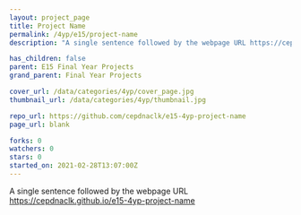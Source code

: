 ```yaml
---
layout: project_page
title: Project Name
permalink: /4yp/e15/project-name
description: "A single sentence followed by the webpage URL https://cepdnaclk.github.io/e15-4yp-project-name"

has_children: false
parent: E15 Final Year Projects
grand_parent: Final Year Projects

cover_url: /data/categories/4yp/cover_page.jpg
thumbnail_url: /data/categories/4yp/thumbnail.jpg

repo_url: https://github.com/cepdnaclk/e15-4yp-project-name
page_url: blank

forks: 0
watchers: 0
stars: 0
started_on: 2021-02-28T13:07:00Z
---
```

A single sentence followed by the webpage URL https://cepdnaclk.github.io/e15-4yp-project-name

